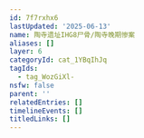 ```yaml
---
id: 7f7rxhx6
lastUpdated: '2025-06-13'
name: 陶寺遗址IHG8尸骨/陶寺晚期惨案
aliases: []
layer: 6
categoryId: cat_1YBqIhJq
tagIds:
  - tag_WozGiXl-
nsfw: false
parent: ''
relatedEntries: []
timelineEvents: []
titledLinks: []
---
```


